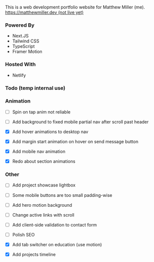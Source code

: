 This is a web development portfolio website for Matthew Miller (me).
[https://matthewmiller.dev (not live yet)](https://domain.com)

### Powered By
- Next.JS
- Tailwind CSS
- TypeScript
- Framer Motion

### Hosted With
- Netlify


### Todo (temp internal use)

### Animation
- [ ] Spin on tap anim not reliable
- [ ] Add background to fixed mobile partial nav after scroll past header

- [X] Add hover animations to desktop nav
- [X] Add margin start animation on hover on send message button
- [X] Add mobile nav animation
- [X] Redo about section animations


### Other
- [ ] Add project showcase lightbox
- [ ] Some mobile buttons are too small padding-wise

- [ ] Add hero motion background
- [ ] Change active links with scroll

- [ ] Add client-side validation to contact form
- [ ] Polish SEO

- [X] Add tab switcher on education (use motion)
- [X] Add projects timeline
